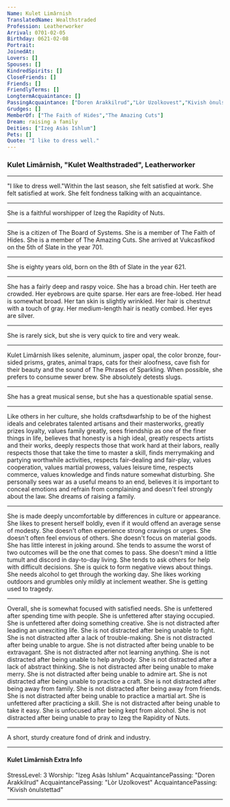 ```yaml
---
Name: Kulet Limârnish
TranslatedName: Wealthstraded
Profession: Leatherworker    
Arrival: 0701-02-05
Birthday: 0621-02-08
Portrait:
JoinedAt: 
Lovers: []
Spouses: []
KindredSpirits: []
CloseFriends: []
Friends: []
FriendlyTerms: []
LongtermAcquaintance: []
PassingAcquaintance: ["Doren Arakkilrud","Lòr Uzolkovest","Kivish ònulstettad"]
Grudges: []
MemberOf: ["The Faith of Hides","The Amazing Cuts"]
Dream: raising a family
Deities: ["Izeg Asàs Ishlum"]
Pets: []
Quote: "I like to dress well."
---
```


### Kulet Limârnish, "Kulet Wealthstraded", Leatherworker 
 
***

"I like to dress well."Within the last season, she felt satisfied at work. She felt satisfied at work. She felt fondness talking with an acquaintance. 
***

She is a faithful worshipper of Izeg the Rapidity of Nuts. 
***

She is a citizen of The Board of Systems. She is a member of The Faith of Hides. She is a member of The Amazing Cuts. She arrived at Vukcasfikod on the 5th of Slate in the year 701. 
***

She is eighty years old, born on the 8th of Slate in the year 621. 
***

She has a fairly deep and raspy voice. She has a broad chin. Her teeth are crowded. Her eyebrows are quite sparse. Her ears are free-lobed. Her head is somewhat broad. Her tan skin is slightly wrinkled. Her hair is chestnut with a touch of gray. Her medium-length hair is neatly combed. Her eyes are silver. 
***

She is rarely sick, but she is very quick to tire and very weak. 
***

Kulet Limârnish likes selenite, aluminum, jasper opal, the color bronze, four-sided prisms, grates, animal traps, cats for their aloofness, cave fish for their beauty and the sound of The Phrases of Sparkling. When possible, she prefers to consume sewer brew. She absolutely detests slugs. 
***

She has a great musical sense, but she has a questionable spatial sense. 
***

Like others in her culture, she holds craftsdwarfship to be of the highest ideals and celebrates talented artisans and their masterworks, greatly prizes loyalty, values family greatly, sees friendship as one of the finer things in life, believes that honesty is a high ideal, greatly respects artists and their works, deeply respects those that work hard at their labors, really respects those that take the time to master a skill, finds merrymaking and partying worthwhile activities, respects fair-dealing and fair-play, values cooperation, values martial prowess, values leisure time, respects commerce, values knowledge and finds nature somewhat disturbing. She personally sees war as a useful means to an end, believes it is important to conceal emotions and refrain from complaining and doesn't feel strongly about the law. She dreams of raising a family. 
***

She is made deeply uncomfortable by differences in culture or appearance. She likes to present herself boldly, even if it would offend an average sense of modesty. She doesn't often experience strong cravings or urges. She doesn't often feel envious of others. She doesn't focus on material goods. She has little interest in joking around. She tends to assume the worst of two outcomes will be the one that comes to pass. She doesn't mind a little tumult and discord in day-to-day living. She tends to ask others for help with difficult decisions. She is quick to form negative views about things. She needs alcohol to get through the working day. She likes working outdoors and grumbles only mildly at inclement weather. She is getting used to tragedy. 
***

Overall, she is somewhat focused with satisfied needs. She is unfettered after spending time with people. She is unfettered after staying occupied. She is unfettered after doing something creative. She is not distracted after leading an unexciting life. She is not distracted after being unable to fight. She is not distracted after a lack of trouble-making. She is not distracted after being unable to argue. She is not distracted after being unable to be extravagant. She is not distracted after not learning anything. She is not distracted after being unable to help anybody. She is not distracted after a lack of abstract thinking. She is not distracted after being unable to make merry. She is not distracted after being unable to admire art. She is not distracted after being unable to practice a craft. She is not distracted after being away from family. She is not distracted after being away from friends. She is not distracted after being unable to practice a martial art. She is unfettered after practicing a skill. She is not distracted after being unable to take it easy. She is unfocused after being kept from alcohol. She is not distracted after being unable to pray to Izeg the Rapidity of Nuts. 
***

A short, sturdy creature fond of drink and industry. 
***

#### Kulet Limârnish Extra Info

StressLevel: 3
Worship: "Izeg Asàs Ishlum"
AcquaintancePassing: "Doren Arakkilrud"
AcquaintancePassing: "Lòr Uzolkovest"
AcquaintancePassing: "Kivish ònulstettad"

***
